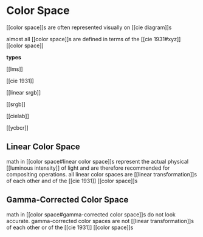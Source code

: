 # Color Space

[[color space]]s are often represented visually on [[cie diagram]]s

almost all [[color space]]s are defined in terms of the [[cie 1931#xyz]] [[color space]]

**types**

[[lms]]

[[cie 1931]]

[[linear srgb]]

[[srgb]]

[[cielab]]

[[ycbcr]]

## Linear Color Space

math in [[color space#linear color space]]s represent the actual physical [[luminous intensity]] of light and are therefore recommended for compositing operations. all linear color spaces are [[linear transformation]]s of each other and of the [[cie 1931]] [[color space]]s

## Gamma-Corrected Color Space

math in [[color space#gamma-corrected color space]]s do not look accurate. gamma-corrected color spaces are not [[linear transformation]]s of each other or of the [[cie 1931]] [[color space]]s
